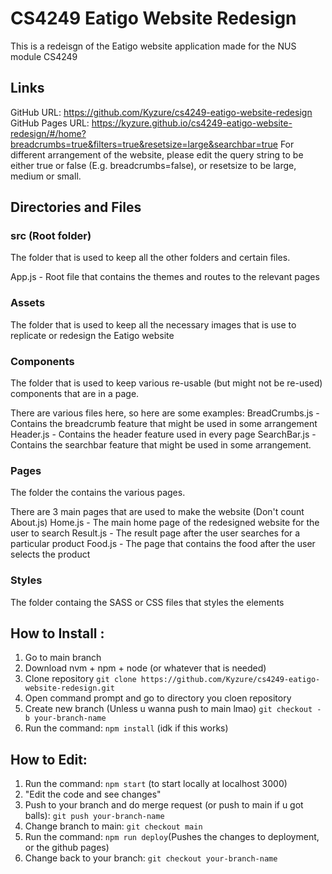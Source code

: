 # CS4249 Eatigo Website Redesign
This is a redeisgn of the Eatigo website application made for the NUS module CS4249

## Links
GitHub URL: https://github.com/Kyzure/cs4249-eatigo-website-redesign
GitHub Pages URL: https://kyzure.github.io/cs4249-eatigo-website-redesign/#/home?breadcrumbs=true&filters=true&resetsize=large&searchbar=true
For different arrangement of the website, please edit the query string to be either true or false (E.g. breadcrumbs=false), or resetsize to be large, medium or small.

## Directories and Files

### src (Root folder)
The folder that is used to keep all the other folders and certain files.

App.js - Root file that contains the themes and routes to the relevant pages

### Assets
The folder that is used to keep all the necessary images that is use to replicate or redesign the Eatigo website

### Components
The folder that is used to keep various re-usable (but might not be re-used) components that are in a page.

There are various files here, so here are some examples:
BreadCrumbs.js - Contains the breadcrumb feature that might be used in some arrangement
Header.js - Contains the header feature used in every page
SearchBar.js - Contains the searchbar feature that might be used in some arrangement.

### Pages
The folder the contains the various pages.

There are 3 main pages that are used to make the website (Don't count About.js)
Home.js - The main home page of the redesigned website for the user to search
Result.js - The result page after the user searches for a particular product
Food.js -  The page that contains the food after the user selects the product

### Styles
The folder containg the SASS or CSS files that styles the elements

## How to Install :
1. Go to main branch
2. Download nvm + npm + node (or whatever that is needed)
3. Clone repository `git clone https://github.com/Kyzure/cs4249-eatigo-website-redesign.git`
5. Open command prompt and go to directory you cloen repository
4. Create new branch (Unless u wanna push to main lmao) `git checkout -b your-branch-name`
5. Run the command: `npm install` (idk if this works)

## How to Edit:
1. Run the command: `npm start` (to start locally at localhost 3000)
2. "Edit the code and see changes"
3. Push to your branch and do merge request (or push to main if u got balls): `git push your-branch-name`
4. Change branch to main: `git checkout main`
5. Run the command: `npm run deploy`(Pushes the changes to deployment, or the github pages)
6. Change back to your branch: `git checkout your-branch-name`
